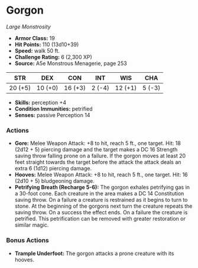 # Gorgon

*Large* *Monstrosity*

- **Armor Class:** 19
- **Hit Points:** 110 (13d10+39)
- **Speed:** walk 50 ft.
- **Challenge Rating:** 6 (2,300 XP)
- **Source:** A5e Monstrous Menagerie, page 253

| STR | DEX | CON | INT | WIS | CHA |
| --- | --- | --- | --- | --- | --- |
| 20 (+5) | 10 (+0) | 16 (+3) | 2 (-4) | 12 (+1) | 5 (-3) |

- **Skills:** perception +4
- **Condition Immunities:** petrified
- **Senses:** passive Perception 14

### Actions

- **Gore:** Melee Weapon Attack: +8 to hit, reach 5 ft., one target. Hit: 18 (2d12 + 5) piercing damage  and the target makes a DC 16 Strength saving throw  falling prone on a failure. If the gorgon moves at least 20 feet straight towards the target before the attack  the attack deals an extra 6 (1d12) piercing damage.
- **Hooves:** Melee Weapon Attack: +8 to hit, reach 5 ft., one target. Hit: 16 (2d10 + 5) bludgeoning damage.
- **Petrifying Breath (Recharge 5-6):** The gorgon exhales petrifying gas in a 30-foot cone. Each creature in the area makes a DC 14 Constitution saving throw. On a failure  a creature is restrained as it begins to turn to stone. At the beginning of the gorgons next turn  the creature repeats the saving throw. On a success  the effect ends. On a failure  the creature is petrified. This petrification can be removed with greater restoration or similar magic.

### Bonus Actions

- **Trample Underfoot:** The gorgon attacks a prone creature with its hooves.


